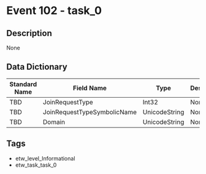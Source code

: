 # Event 102 - task_0

## Description
None

## Data Dictionary
|Standard Name|Field Name|Type|Description|Sample Value|
|---|---|---|---|---|
|TBD|JoinRequestType|Int32|None|`None`|
|TBD|JoinRequestTypeSymbolicName|UnicodeString|None|`None`|
|TBD|Domain|UnicodeString|None|`None`|

## Tags
* etw_level_Informational
* etw_task_task_0